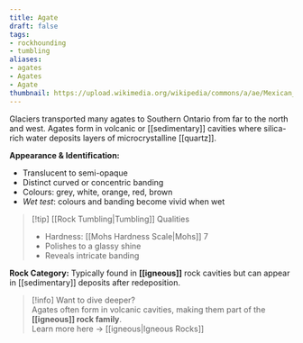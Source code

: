 ```yaml
---
title: Agate
draft: false
tags:
- rockhounding
- tumbling
aliases:
- agates
- Agates
- Agate
thumbnail: https://upload.wikimedia.org/wikipedia/commons/a/ae/Mexican_Crazy_Lace_Agate_-_World%27s_Best.jpg
---
```

Glaciers transported many agates to Southern Ontario from far to the north and west. Agates form in volcanic or [[sedimentary]] cavities where silica-rich water deposits layers of microcrystalline [[quartz]]. 

**Appearance & Identification:**  
- Translucent to semi-opaque  
- Distinct curved or concentric banding  
- Colours: grey, white, orange, red, brown  
- *Wet test*: colours and banding become vivid when wet  

> [!tip] [[Rock Tumbling|Tumbling]] Qualities  
> - Hardness: [[Mohs Hardness Scale|Mohs]] 7  
> - Polishes to a glassy shine  
> - Reveals intricate banding  

**Rock Category:** Typically found in **[[igneous]]** rock cavities but can appear in [[sedimentary]] deposits after redeposition.  

> [!info] Want to dive deeper?  
> Agates often form in volcanic cavities, making them part of the **[[igneous]] rock family**.  
> Learn more here → [[igneous|Igneous Rocks]]
